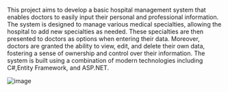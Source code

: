 This project aims to develop a basic hospital management system that enables doctors to easily input their personal and professional information. 
The system is designed to manage various medical specialties, allowing the hospital to add new specialties as needed.
These specialties are then presented to doctors as options when entering their data.
Moreover, doctors are granted the ability to view, edit, and delete their own data, fostering a sense of ownership and control over their information.
The system is built using a combination of modern technologies including C#,Entity Framework, and ASP.NET.

![image](https://github.com/user-attachments/assets/18e79e8c-a418-4f41-aad3-71126419707c)

